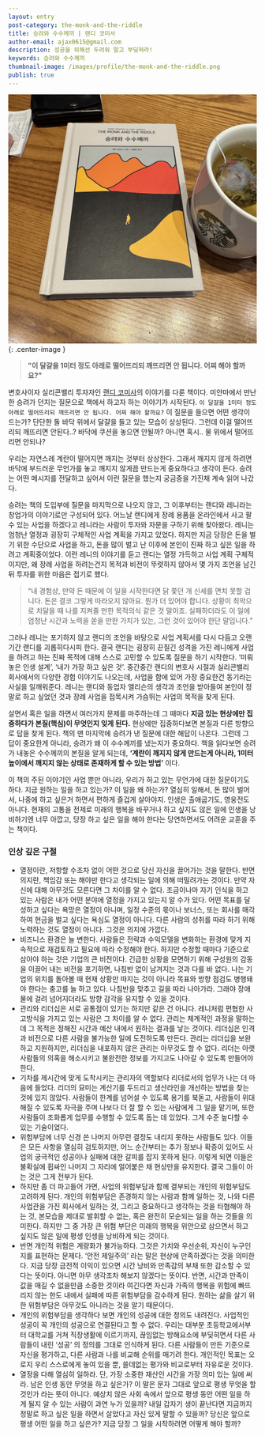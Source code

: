 ```yaml
---
layout: entry
post-category: the-monk-and-the-riddle
title: 승려와 수수께끼 | 랜디 코미사
author-email: ajax0615@gmail.com
description: 성공을 위해선 두려워 말고 부딪혀라!
keywords: 승려와 수수께끼
thumbnail-image: /images/profile/the-monk-and-the-riddle.png
publish: true
---
```


![The Monk And The Riddle](/images/2025/04/12/the-monk-and-the-riddle.png "The Monk And The Riddle"){: .center-image }

> **"이 달걀을 1미터 정도 아래로 떨어뜨리되 깨뜨리면 안 됩니다. 어찌 해야 할까요?"**

변호사이자 실리콘밸리 투자자인 [랜디 코미사](https://en.wikipedia.org/wiki/Randy_Komisar)의 이야기를 다룬 책이다. 미얀마에서 만난 한 승려가 던지는 질문으로 책에서 하고자 하는 이야기가 시작된다. `이 달걀을 1미터 정도 아래로 떨어뜨리되 깨뜨리면 안 됩니다. 어찌 해야 할까요?` 이 질문을 들으면 어떤 생각이 드는가? 단단한 돌 바닥 위에서 달걀을 들고 있는 모습이 상상된다. 그런데 이걸 떨어뜨리되 깨뜨리면 안된다..? 바닥에 쿠션을 놓으면 안될까? 아니면 혹시.. 물 위에서 떨어뜨리면 안되나?

우리는 자연스레 계란이 떨어지면 깨지는 것부터 상상한다. 그래서 깨지지 않게 하려면 바닥에 부드러운 무언가를 놓고 깨지지 않게끔 만드는게 중요하다고 생각이 든다. 승려는 어떤 메시지를 전달하고 싶어서 이런 질문을 했는지 궁금증을 가진채 계속 읽어 나갔다. 

승려는 책의 도입부에 질문을 마지막으로 나오지 않고, 그 이후부터는 랜디와 레니라는 창업가의 이야기로만 구성되어 있다. 어느날 랜디에게 장례 용품을 온라인에서 사고 팔 수 있는 사업을 하겠다고 레니라는 사람이 투자와 자문을 구하기 위해 찾아왔다. 레니는 엄청난 열정과 굉장히 구체적인 사업 계획을 가지고 있었다. 하지만 지금 당장은 돈을 벌기 위한 수단으로 사업을 하고, 돈을 많이 벌고 난 이후에 본인이 진짜 하고 싶은 일을 하려고 계획중이었다. 이런 레니의 이야기를 듣고 랜디는 열정 가득하고 사업 계획 구체적이지만, 왜 장례 사업을 하려는건지 목적과 비전이 뚜렷하지 않아서 몇 가지 조언을 남긴 뒤 투자를 위한 마음은 접기로 했다.

> “내 경험상, 만약 돈 때문에 이 일을 시작한다면 닭 쫓던 개 신세를 면치 못할 겁니다. 돈은 결코 그렇게 따라오지 않아요. 뭔가 더 있어야 합니다. 상황이 최악으로 치달을 때 나를 지켜줄 만한 목적의식 같은 것 말이죠. 실패하더라도 이 일에 엄청난 시간과 노력을 쏟을 만한 가치가 있는, 그런 것이 있어야 한단 말입니다.”

그러나 레니는 포기하지 않고 랜디의 조언을 바탕으로 사업 계획서를 다시 다듬고 오랜 기간 랜디를 괴롭히다시피 한다. 결국 랜디는 굉장히 끈질긴 성격을 가진 레니에게 사업을 하려고 하는 진짜 목적에 대해 스스로 고민할 수 있도록 질문을 하기 시작한다. ‘미뤄 놓은 인생 설계’, ‘내가 가장 하고 싶은 것’. 중간중간 랜디의 변호사 시절과 실리콘밸리 회사에서의 다양한 경험 이야기도 나오는데, 사업을 함에 있어 가장 중요한건 동기라는 사실을 일깨워준다. 레니는 랜디와 동업자 앨리슨의 생각과 조언을 받아들여 본인이 정말로 하고 싶었던 것과 장례 사업을 접목시켜 가슴뛰는 사업의 목적을 찾게 된다.

살면서 혹은 일을 하면서 여러가지 문제를 마주하는데 그 때마다 **지금 있는 현상에만 집중하다가 본질(핵심)이 무엇인지 잊게 된다.** 현상에만 집중하다보면 본질과 다른 방향으로 답을 찾게 된다. 책의 맨 마지막에 승려가 낸 질문에 대한 해답이 나온다. 그런데 그 답이 중요한게 아니라, 승려가 왜 이 수수께끼를 냈는지가 중요하다. 책을 읽다보면 승려가 내놓은 수수께끼의 본질을 알게 되는데, **‘계란이 깨지지 않게 만드는게 아니라, 1미터 높이에서 깨지지 않는 상태로 존재하게 할 수 있는 방법’** 이다. 

이 책의 주된 이야기인 사업 뿐만 아니라, 우리가 하고 있는 무언가에 대한 질문이기도 하다. 지금 원하는 일을 하고 있는가? 이 일을 왜 하는가? 열심히 일해서, 돈 많이 벌어서, 나중에 하고 싶은거 하면서 편하게 즐겁게 살아야지. 인생은 출애굽기도, 영웅전도 아니다. 현재의 고통을 전제로 미래의 행복을 바꾸거나 하고 싶지도 않은 일에 인생을 낭비하기엔 너무 아깝고, 당장 하고 싶은 일을 해야 한다는 당연하면서도 어려운 교훈을 주는 책이다.

### 인상 깊은 구절

- 열정이란, 저항할 수조차 없이 어떤 것으로 당신 자신을 끌어가는 것을 말한다. 반면 의지란, 책임감 또는 해야만 한다고 생각되는 일에 의해 떠밀려가는 것이다. 만약 자신에 대해 아무것도 모른다면 그 차이를 알 수 없다. 조금이나마 자기 인식을 하고 있는 사람은 내가 어떤 분야에 열정을 가지고 있는지 알 수가 있다. 어떤 목표를 달성하고 싶다는 욕망은 열정이 아니며, 일정 수준의 몫이나 보너스, 또는 회사를 매각하여 현금을 벌고 싶다는 욕심도 열정이 아니다. 다른 사람의 성취를 따라 하기 위해 노력하는 것도 열정이 아니다. 그것은 의지에 가깝다.
- 비즈니스 환경은 늘 변한다. 사람들은 전략과 수익모델을 변화하는 환경에 맞게 지속적으로 재검토하고 필요에 따라 수정해야 한다. 하지만 수정할 때마다 기준으로 삼아야 하는 것은 기업의 큰 비전이다. 긴급한 상황을 모면하기 위해 구성원의 감동을 이끌어 내는 비전을 포기하면, 나침반 없이 남겨지는 것과 다를 바 없다. 나는 기업의 위치를 돌아볼 때 현재 상황만 따지는 것이 아니라 목표와 방향 점검도 병행돼야 한다는 충고를 늘 하고 있다. 나침반을 맞추고 길을 따라 나아가라. 그래야 장애물에 걸려 넘어지더라도 방향 감각을 유지할 수 있을 것이다.
- 관리와 리더십은 서로 공통점이 있기는 하지만 같은 건 아니다. 레니처럼 편협한 사고방식을 가지고 있는 사람은 그 차이를 알 수 없다. 관리는 체계적인 과정을 말하는데 그 목적은 정해진 시간과 예산 내에서 원하는 결과를 낳는 것이다. 리더십은 인격과 비전으로 다른 사람을 불가능한 일에 도전하도록 만든다. 관리는 리더십을 보완하고 지원하지만, 리더십을 내포하지 않은 관리는 아무것도 할 수 없다. 리더는 아랫사람들의 의혹을 해소시키고 불완전한 정보를 가지고도 나아갈 수 있도록 만들어야 한다.
- 기차를 제시간에 맞게 도착시키는 관리자의 역할보다 리더로서의 업무가 나는 더 마음에 들었다. 리더의 묘미는 계산기를 두드리고 생산라인을 개선하는 방법을 찾는 것에 있지 않았다. 사람들이 한계를 넘어설 수 있도록 용기를 북돋고, 사람들이 위대해질 수 있도록 자극을 주며 나보다 더 잘 할 수 있는 사람에게 그 일을 맡기며, 또한 사람들이 조화롭게 업무를 수행할 수 있도록 돕는 데 있었다. 그게 수준 높다할 수 있는 기술이었다.
- 위험부담에 너무 신경 쓴 나머지 아무런 결정도 내리지 못하는 사람들도 있다. 이들은 모든 사항을 열심히 검토하지만, 어느 순간부터는 추가 정보나 확증이 있어도 사업의 궁극적인 성공이나 실패에 대한 갈피를 잡지 못하게 된다. 이렇게 되면 이들은 불확실에 휩싸인 나머지 그 자리에 얼어붙은 채 현상만을 유지한다. 결국 그들이 아는 것은 그게 전부가 된다.
- 하지만 좀 더 파고들어 가면, 사업의 위험부담과 함께 결부되는 개인의 위험부담도 고려하게 된다. 개인의 위험부담은 존경하지 않는 사람과 함께 일하는 것, 나와 다른 사업관을 가진 회사에서 일하는 것, 그리고 중요하다고 생각하는 것을 타협해야 하는 것, 본모습을 제대로 발휘할 수 없는, 혹은 완전히 모순되는 일을 하는 것들을 의미한다. 하지만 그 중 가장 큰 위험 부단은 미래의 행복을 위안으로 삼으면서 하고 싶지도 않은 일에 평생 인생을 낭비하게 되는 것이다.
- 반면 개인적 위험은 계량화가 불가능하다. 그것은 가치와 우선순위, 자신이 누구인지를 표현하는 문제다. ‘안전 제일주의’ 라는 말은 현상에 만족하겠다는 것을 의미한다. 지금 당장 금전적 이익이 있으면 시간 낭비와 만족감의 부채 또한 감소할 수 있다는 뜻이다. 아니면 아무 생각조차 해보지 않겠다는 뜻이다. 반면, 시간과 만족이 값을 매길 수 없을만큼 소중한 것이라 여긴다면 자신과 가족의 행복을 위험에 빠뜨리지 않는 한도 내에서 실패에 따른 위험부담을 감수하게 된다. 원하는 삶을 살기 위한 위험부담은 아무것도 아니라는 것을 알기 때문이다.
- 개인의 위험부담을 생각하다 보면 개인의 성공에 대한 정의도 내려진다. 사업적인 성공이 꼭 개인의 성공으로 연결된다고 할 수 없다. 우리는 대부분 초등학교에서부터 대학교를 거쳐 직장생활에 이르기까지, 끊임없는 방해요소에 부딪히면서 다른 사람들이 내린 ‘성공’ 의 정의를 그대로 인식하게 된다. 다른 사람들이 만든 기준으로 자신을 평가하고, 다른 사람과 나를 비교해 순위를 매기려 한다. 개인적인 목표는 오로지 우리 스스로에게 놓여 있을 뿐, 쓸데없는 평가와 비교로부터 자유로운 것이다.
- 열정을 다해 열심히 일하라. 단, 가장 소중한 재산인 시간을 가장 의미 있는 일에 써라. 남은 인생 동안 무엇을 하고 싶은가? 이 말은 문자 그대로 앞으로 평생 무엇을 할 것인가 라는 뜻이 아니다. 예상치 않은 사회 속에서 앞으로 평생 동안 어떤 일을 하게 될지 알 수 있는 사람이 과연 누가 있을까? 내일 갑자기 생이 끝난다면 지금까지 정말로 하고 싶은 일을 하면서 살았다고 자신 있게 말할 수 있을까? 당신은 앞으로 평생 어떤 일을 하고 싶은가? 지금 당장 그 일을 시작하려면 어떻게 해야 할까?
